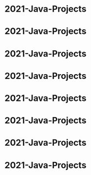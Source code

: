 # 2021-Java-Projects
# 2021-Java-Projects
# 2021-Java-Projects
# 2021-Java-Projects
# 2021-Java-Projects
# 2021-Java-Projects
# 2021-Java-Projects
# 2021-Java-Projects
